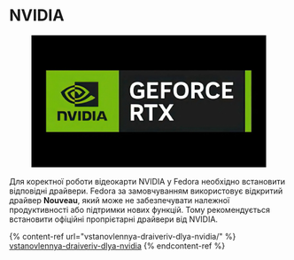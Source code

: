 # NVIDIA

<figure><img src="../../../.gitbook/assets/image (48).png" alt=""><figcaption></figcaption></figure>

Для коректної роботи відеокарти NVIDIA у Fedora необхідно встановити відповідні драйвери. Fedora за замовчуванням використовує відкритий драйвер **Nouveau**, який може не забезпечувати належної продуктивності або підтримки нових функцій. Тому рекомендується встановити офіційні пропрієтарні драйвери від NVIDIA.

{% content-ref url="vstanovlennya-draiveriv-dlya-nvidia/" %}
[vstanovlennya-draiveriv-dlya-nvidia](vstanovlennya-draiveriv-dlya-nvidia/)
{% endcontent-ref %}
